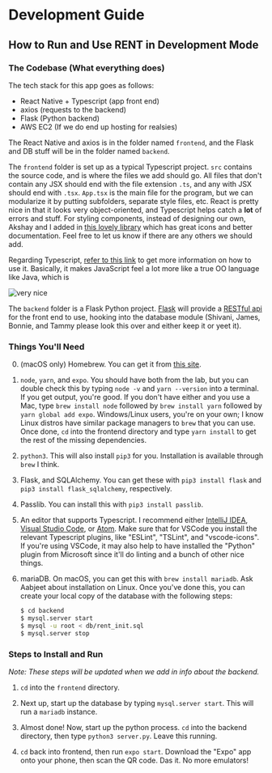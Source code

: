 # Development Guide
## How to Run and Use RENT in Development Mode

### The Codebase (What everything does)

The tech stack for this app goes as follows:
* React Native + Typescript (app front end)
* axios (requests to the backend)
* Flask (Python backend)
* AWS EC2 (If we do end up hosting for realsies)

The React Native and axios is in the folder named `frontend`, and the Flask and DB stuff will be in the folder
named `backend`.

The `frontend` folder is set up as a typical Typescript project. `src` contains the source code, and is where the files we add
should go. All files that don't contain any JSX should end with the file extension `.ts`, and any with JSX should
end with `.tsx`. `App.tsx` is the main file for the program, but we can modularize it by putting subfolders, separate
style files, etc. React is pretty nice in that it looks very object-oriented, and Typescript helps catch a **lot** of
errors and stuff. For styling components, instead of designing our own, Akshay and I added in [this lovely library](https://github.com/react-native-training/react-native-elements) which has great icons and better documentation. Feel free to let us know if there are
any others we should add.

Regarding Typescript, [refer to this link](https://www.typescriptlang.org/docs/home.html) to get more information on how to use it.
Basically, it makes JavaScript feel a lot more like a true OO language like Java, which is 

![very nice](https://media1.tenor.com/images/5198aac8f04c105379617199e0b9665b/tenor.gif)

The `backend` folder is a Flask Python project. [Flask](http://flask.pocoo.org) will provide a [RESTful api](https://restfulapi.net/)
for the front end to use, hooking into the database module (Shivani, James, Bonnie, and Tammy please look this over and either
keep it or yeet it).

### Things You'll Need

0. (macOS only) Homebrew. You can get it from [this site](https://brew.sh).

1. `node`, `yarn`, and `expo`. You should have both from the lab, but you can double check this by typing
   `node -v` and `yarn --version` into a terminal. If you get output, you're good. If you don't have either
   and you use a Mac, type `brew install node` followed by `brew install yarn` followed by `yarn global add expo`.
   Windows/Linux users, you're on your own; I know Linux distros have similar package managers to `brew` that you can use.
   Once done, `cd` into the frontend directory and type `yarn install` to get the rest of the missing dependencies.

2. `python3`. This will also install `pip3` for you. Installation is available through `brew` I think.

3. Flask, and SQLAlchemy. You can get these with `pip3 install flask` and `pip3 install flask_sqlalchemy`, respectively.

4. Passlib. You can install this with `pip3 install passlib`.

5. An editor that supports Typescript. I recommend either [IntelliJ IDEA](https://www.jetbrains.com/idea/?fromMenu),
   [Visual Studio Code](https://code.visualstudio.com/), or [Atom](https://atom.io/). Make sure that for VSCode you install the relevant Typescript plugins, like "ESLint", "TSLint", and "vscode-icons". If you're using VSCode, it may also help to have
   installed the "Python" plugin from Microsoft since it'll do linting and a bunch of other nice things.

6. mariaDB. On macOS, you can get this with `brew install mariadb`. Ask Aabjeet about installation on Linux. Once you've done this,
   you can create your local copy of the database with the following steps:
   ```bash
   $ cd backend
   $ mysql.server start
   $ mysql -u root < db/rent_init.sql
   $ mysql.server stop
   ```

### Steps to Install and Run

*Note: These steps will be updated when we add in info about the backend.*

1. `cd` into the `frontend` directory.

2. Next up, start up the database by typing `mysql.server start`. This will run a `mariadb` instance.

3. Almost done! Now, start up the python process. `cd` into the backend directory, then type `python3 server.py`. Leave this running.

4. `cd` back into frontend, then run `expo start`. Download the "Expo" app onto your phone, then scan the QR code. Das it. No more emulators!


